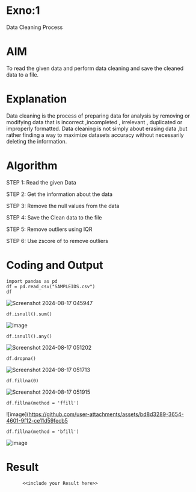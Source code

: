# Exno:1
Data Cleaning Process

# AIM
To read the given data and perform data cleaning and save the cleaned data to a file.

# Explanation
Data cleaning is the process of preparing data for analysis by removing or modifying data that is incorrect ,incompleted , irrelevant , duplicated or improperly formatted. Data cleaning is not simply about erasing data ,but rather finding a way to maximize datasets accuracy without necessarily deleting the information.

# Algorithm
STEP 1: Read the given Data

STEP 2: Get the information about the data

STEP 3: Remove the null values from the data

STEP 4: Save the Clean data to the file

STEP 5: Remove outliers using IQR

STEP 6: Use zscore of to remove outliers

# Coding and Output
```
import pandas as pd
df = pd.read_csv("SAMPLEIDS.csv")
df
```
![Screenshot 2024-08-17 045947](https://github.com/user-attachments/assets/9b21a511-74e7-4391-8fec-7d484d5c8db2)

```
df.isnull().sum()
```
![image](https://github.com/user-attachments/assets/8684b84a-8dd1-4218-bed8-5286c8f0ffba)

```
df.isnull().any()
```
![Screenshot 2024-08-17 051202](https://github.com/user-attachments/assets/fe4d875b-11c6-40de-a772-a4505d35e056)

```
df.dropna()
```
![Screenshot 2024-08-17 051713](https://github.com/user-attachments/assets/4dd40918-2499-4e51-b7e8-93365c99b994)

```
df.fillna(0)
```
![Screenshot 2024-08-17 051915](https://github.com/user-attachments/assets/57581ab2-bd73-4ddb-afec-927f25e2267e)

```
df.fillna(method = 'ffill')
```
![image](https://github.com/user-attachments/assets/bd8d3289-3654-4601-9f12-ce11d59fecb5

```
df.fillna(method = 'bfill')
```
![image](https://github.com/user-attachments/assets/9613ea20-495c-48c5-bfd8-eea52d536732)













# Result
          <<include your Result here>>
